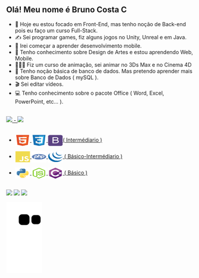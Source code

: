 ## Olá! Meu nome é Bruno Costa C

<!--Mini introdução-->
- 🍃 Hoje eu estou focado em Front-End, mas tenho noção de Back-end pois eu faço um curso Full-Stack.
- ✍️ Sei programar games, fiz alguns jogos no Unity, Unreal e em Java.
- 🧐 Irei começar a aprender desenvolvimento mobile.
- 🎨 Tenho conhecimento sobre Design de Artes e estou aprendendo Web, Mobile.
-  🚶🏽‍♂️  Fiz um curso de animação, sei animar no 3Ds Max e no Cinema 4D
- 🎲 Tenho noção básica de banco de dados. Mas pretendo aprender mais sobre Banco de Dados ( mySQL ).
- 🎬 Sei editar vídeos.
- 💻 Tenho conhecimento sobre o pacote Office ( Word, Excel, PowerPoint, etc... ).
 
<br />

<!--Tables do Github-->

<div>
  <a href="https://github.com/ihyperbr">
  <img height="225em" = src = "https://github-readme-stats.vercel.app/api/top-langs/?username=ihyperbr&theme=dark"/> -  
  <img height="180em" = src="https://github-readme-stats.vercel.app/api?username=ihyperbr&show_icons=true&theme=dark&include_all_commits=true&count_private=true"/>
</div>
 
<br />
 
<!--Habilidades-->
 
  - <img align="center" alt="HTML5" height="30" width="40" src="https://github.com/devicons/devicon/blob/master/icons/html5/html5-original.svg"> <img align="center" alt="CSS3"      height="30" width="40" src="https://github.com/devicons/devicon/blob/master/icons/css3/css3-original.svg"> <img align="center" alt="Bootstrap" height="30" width="40"            src="https://github.com/devicons/devicon/blob/master/icons/bootstrap/bootstrap-plain.svg">( Intermédiario )
 
 - <img align="center" alt="Js" height="30" width="40" src="https://github.com/devicons/devicon/blob/master/icons/javascript/javascript-plain.svg"> <img align="center" alt="PHP"    height="30" width="40" src="https://github.com/devicons/devicon/blob/master/icons/php/php-plain.svg"> <img align="center" alt="Jquery" height="30" width="40"                    src="https://github.com/devicons/devicon/blob/master/icons/jquery/jquery-original.svg"> ( Básico-Intermédiario )
 
 - <img align="center" alt="Python" height="30" width="40" src="https://github.com/devicons/devicon/blob/master/icons/python/python-original.svg"> <img align="center"              alt="Nodejs" height="30" width="40" src="https://github.com/devicons/devicon/blob/master/icons/nodejs/nodejs-original.svg"> <img align="center" alt="Csharp" height="30"          width="40" src="https://github.com/devicons/devicon/blob/master/icons/csharp/csharp-original.svg"> ( Básico ) 
 
##
 
<!--Redes Sociais e animação-->
 
<div> 
  <a href="https://www.instagram.com/bruno.costa.c/" target="_blank"><img src="https://img.shields.io/badge/-Instagram-%23E4405F?style=for-the-badge&logo=instagram&logoColor=white" target="_blank"></a>
  <a href = "mailto: bruno_costa12@hotmail.com"><img src="https://img.shields.io/badge/Gmail-D14836?style=for-the-badge&logo=gmail&logoColor=white" target="_blank"></a>
  <a href="https://www.linkedin.com/in/bruno-costa-a643621b2/" target="_blank"><img src="https://img.shields.io/badge/-LinkedIn-%230077B5?style=for-the-badge&logo=linkedin&logoColor=white" target="_blank"></a>  
 
  ![Snake animation](https://github.com/ihyperbr/ihyperbr/blob/output/github-contribution-grid-snake.svg) 
 
</div>
